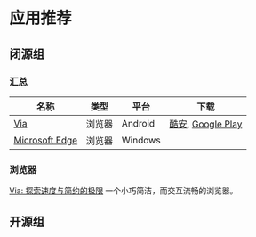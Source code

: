 # 应用推荐

## 闭源组

### 汇总

| 名称                             | 类型   | 平台    | 下载                                                                                                                   |
| -------------------------------- | ------ | ------- | ---------------------------------------------------------------------------------------------------------------------- |
| [Via](https://viayoo.com/zh-cn/) | 浏览器 | Android | [酷安](https://www.coolapk.com/apk/mark.via), [Google Play](https://play.google.com/store/apps/details?id=mark.via.gp) |
|[Microsoft Edge]()|浏览器|Windows||
### 浏览器

[Via: 探索速度与简约的极限](https://viayoo.com/zh-cn/)
一个小巧简洁，而交互流畅的浏览器。

## 开源组
